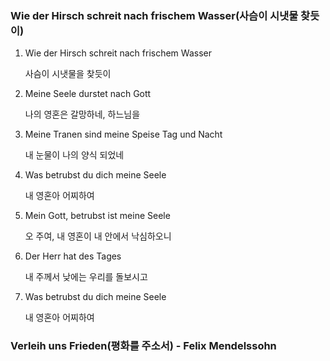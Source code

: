 ### Wie der Hirsch schreit nach frischem Wasser(사슴이 시냇물 찾듯이)

1. Wie der Hirsch schreit nach frischem Wasser  

	사슴이 시냇물을 찾듯이  

2. Meine Seele durstet nach Gott  

	나의 영혼은 갈망하네, 하느님을  

3. Meine Tranen sind meine Speise Tag und Nacht  

	내 눈물이 나의 양식 되었네  

4. Was betrubst du dich meine Seele  

	내 영혼아 어찌하여  

5. Mein Gott, betrubst ist meine Seele  

	오 주여, 내 영혼이 내 안에서 낙심하오니  

6. Der Herr hat des Tages  

	내 주께서 낮에는 우리를 돌보시고  

7. Was betrubst du dich meine Seele  

	내 영혼아 어찌하여



### Verleih uns Frieden(평화를 주소서) - Felix Mendelssohn